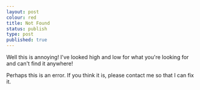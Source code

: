 ```yaml
---
layout: post
colour: red
title: Not Found
status: publish
type: post
published: true
---
```

Well this is annoying! I've looked high and low for what you're looking for and can't find it anywhere!

Perhaps this is an error. If you think it is, please contact me so that I can fix it.

